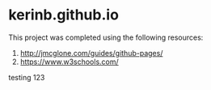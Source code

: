 # kerinb.github.io

This project was completed using the following resources:
1. http://jmcglone.com/guides/github-pages/
2. https://www.w3schools.com/



testing 123
